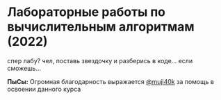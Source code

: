 # Лабораторные работы по вычислительным алгоритмам (2022)

спер лабу? чел, поставь звездочку и разберись в коде... если сможешь...

**ПыСы:** Огромная благодарность выражается [@muji40k](https://github.com/muji40k) за помощь в освоении данного курса
